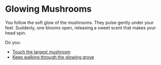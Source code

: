# Glowing Mushrooms

You follow the soft glow of the mushrooms. They pulse gently under your feet. Suddenly, one blooms open, releasing a sweet scent that makes your head spin.

Do you:
- [Touch the largest mushroom](touch_mushroom.md)
- [Keep walking through the glowing grove](keep_walking.md)
